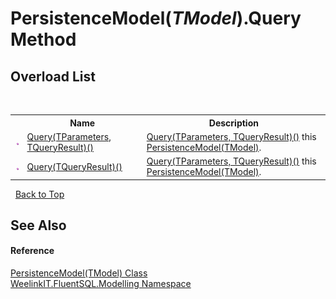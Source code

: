 # PersistenceModel(*TModel*).Query Method 
 


## Overload List
&nbsp;<table><tr><th></th><th>Name</th><th>Description</th></tr><tr><td>![Public method](media/pubmethod.gif "Public method")</td><td><a href="14ed4959-a238-ef2c-1feb-17a7fa9b3608">Query(TParameters, TQueryResult)()</a></td><td><a href="14ed4959-a238-ef2c-1feb-17a7fa9b3608">Query(TParameters, TQueryResult)()</a> this <a href="a877d482-31d7-7bd4-33f6-a3d30a88cbc6">PersistenceModel(TModel)</a>.</td></tr><tr><td>![Public method](media/pubmethod.gif "Public method")</td><td><a href="a6d8afb1-ab67-1d9c-c740-45886eb07561">Query(TQueryResult)()</a></td><td><a href="14ed4959-a238-ef2c-1feb-17a7fa9b3608">Query(TParameters, TQueryResult)()</a> this <a href="a877d482-31d7-7bd4-33f6-a3d30a88cbc6">PersistenceModel(TModel)</a>.</td></tr></table>&nbsp;
<a href="#persistencemodel(*tmodel*).query-method">Back to Top</a>

## See Also


#### Reference
<a href="a877d482-31d7-7bd4-33f6-a3d30a88cbc6">PersistenceModel(TModel) Class</a><br /><a href="55cb0562-6be1-fe5d-1cc3-61ccba17ba4f">WeelinkIT.FluentSQL.Modelling Namespace</a><br />